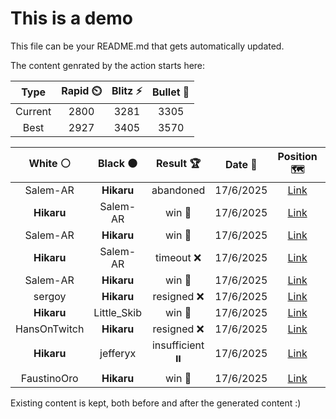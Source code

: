 # This is a demo

This file can be your README.md that gets automatically updated.

The content genrated by the action starts here:

<!--START_SECTION:chessStats-->
<!-- Automatically generated with https://github.com/Balastrong/chess-stats-action -->

| Type | Rapid ⏲️ | Blitz ⚡ | Bullet 🔫 |
|:---:|:---:|:---:|:---:|
| Current | 2800 | 3281 | 3305 |
| Best | 2927 | 3405 | 3570 |

| White ⚪ | Black ⚫ | Result 🏆 | Date 📅 | Position 🗺️ | Type 🕕 |
|:---:|:---:|:---:|:---:|:---:|:---:|
| Salem-AR | **Hikaru** | abandoned  | 17/6/2025 | <a href="http://www.ee.unb.ca/cgi-bin/tervo/fen.pl?select=8/6B1/8/3k1K2/1R6/1p6/8/8 b - - 2 63">Link</a> | Blitz |
| **Hikaru** | Salem-AR | win 🥇 | 17/6/2025 | <a href="http://www.ee.unb.ca/cgi-bin/tervo/fen.pl?select=3q1r2/r1b3p1/2p2kQp/2P4B/P7/4P2P/5P2/3R2K1 b - - 2 32">Link</a> | Blitz |
| Salem-AR | **Hikaru** | win 🥇 | 17/6/2025 | <a href="http://www.ee.unb.ca/cgi-bin/tervo/fen.pl?select=8/1k6/pP1n1K2/2pP1b2/2n3p1/8/6P1/5R2 w - - 4 54">Link</a> | Blitz |
| **Hikaru** | Salem-AR | timeout ❌ | 17/6/2025 | <a href="http://www.ee.unb.ca/cgi-bin/tervo/fen.pl?select=8/K7/8/8/8/8/2q5/3k4 w - - 18 101">Link</a> | Blitz |
| Salem-AR | **Hikaru** | win 🥇 | 17/6/2025 | <a href="http://www.ee.unb.ca/cgi-bin/tervo/fen.pl?select=8/p2B4/1k2Pq2/8/p1P5/6QP/6PK/8 w - - 6 54">Link</a> | Blitz |
| sergoy | **Hikaru** | resigned ❌ | 17/6/2025 | <a href="http://www.ee.unb.ca/cgi-bin/tervo/fen.pl?select=6Br/4k2P/8/3Q2P1/p2b4/Pp6/1P6/1K6 b - - 0 57">Link</a> | Blitz |
| **Hikaru** | Little_Skib | win 🥇 | 17/6/2025 | <a href="http://www.ee.unb.ca/cgi-bin/tervo/fen.pl?select=7r/6KP/3k4/3P4/8/8/7R/8 b - - 4 70">Link</a> | Blitz |
| HansOnTwitch | **Hikaru** | resigned ❌ | 17/6/2025 | <a href="http://www.ee.unb.ca/cgi-bin/tervo/fen.pl?select=5k2/4B3/4K3/5N2/8/8/8/8 b - - 60 110">Link</a> | Blitz |
| **Hikaru** | jefferyx | insufficient ⏸️ | 17/6/2025 | <a href="http://www.ee.unb.ca/cgi-bin/tervo/fen.pl?select=8/5K2/3k4/8/8/8/8/8 w - - 0 119">Link</a> | Blitz |
| FaustinoOro | **Hikaru** | win 🥇 | 17/6/2025 | <a href="http://www.ee.unb.ca/cgi-bin/tervo/fen.pl?select=1N4k1/6Pp/2b3p1/Pp6/nP3p2/2p2P1P/6P1/7K w - - 0 40">Link</a> | Blitz |

<!--END_SECTION:chessStats-->

Existing content is kept, both before and after the generated content :)
